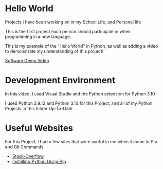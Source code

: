 # Hello World

Projects I have been working on in my School Life, and Personal life

This is the first project each person should participate in when programming in a new language. 

This is my example of the "Hello World" in Python, as well as adding a video to demonstrate my understanding of this project!

[Software Demo Video](https://youtu.be/EMN48dgFtFA)

# Development Environment

In this video, I used Visual Studio and the Python extension for Python 3.10

I used Python 3.9.12 and Python 3.10 for this Project, and all of my Python Projects in this folder Up-To-Date

# Useful Websites

For this Project, I had a few sites that were useful to me when it came to Pip and Git Commands
* [Stack-Overflow](https://stackoverflow.com/questions/47071256/how-to-update-upgrade-a-package-using-pip)
* [Installing Python Using Pip](https://monovm.com/blog/how-to-upgrade-pip-package/)

